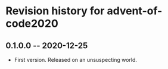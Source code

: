 # Revision history for advent-of-code2020

## 0.1.0.0 -- 2020-12-25

* First version. Released on an unsuspecting world.
